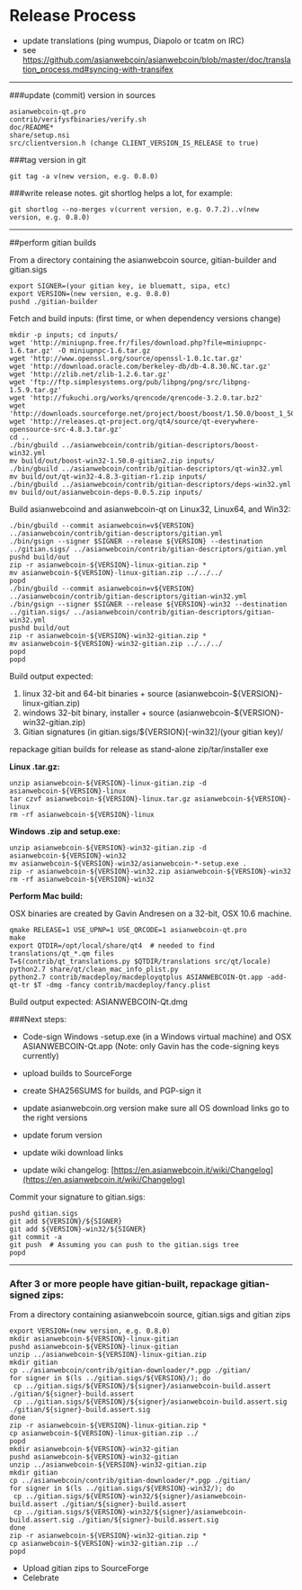 Release Process
====================

* update translations (ping wumpus, Diapolo or tcatm on IRC)
* see https://github.com/asianwebcoin/asianwebcoin/blob/master/doc/translation_process.md#syncing-with-transifex

* * *

###update (commit) version in sources


	asianwebcoin-qt.pro
	contrib/verifysfbinaries/verify.sh
	doc/README*
	share/setup.nsi
	src/clientversion.h (change CLIENT_VERSION_IS_RELEASE to true)

###tag version in git

	git tag -a v(new version, e.g. 0.8.0)

###write release notes. git shortlog helps a lot, for example:

	git shortlog --no-merges v(current version, e.g. 0.7.2)..v(new version, e.g. 0.8.0)

* * *

##perform gitian builds

 From a directory containing the asianwebcoin source, gitian-builder and gitian.sigs
  
	export SIGNER=(your gitian key, ie bluematt, sipa, etc)
	export VERSION=(new version, e.g. 0.8.0)
	pushd ./gitian-builder

 Fetch and build inputs: (first time, or when dependency versions change)

	mkdir -p inputs; cd inputs/
	wget 'http://miniupnp.free.fr/files/download.php?file=miniupnpc-1.6.tar.gz' -O miniupnpc-1.6.tar.gz
	wget 'http://www.openssl.org/source/openssl-1.0.1c.tar.gz'
	wget 'http://download.oracle.com/berkeley-db/db-4.8.30.NC.tar.gz'
	wget 'http://zlib.net/zlib-1.2.6.tar.gz'
	wget 'ftp://ftp.simplesystems.org/pub/libpng/png/src/libpng-1.5.9.tar.gz'
	wget 'http://fukuchi.org/works/qrencode/qrencode-3.2.0.tar.bz2'
	wget 'http://downloads.sourceforge.net/project/boost/boost/1.50.0/boost_1_50_0.tar.bz2'
	wget 'http://releases.qt-project.org/qt4/source/qt-everywhere-opensource-src-4.8.3.tar.gz'
	cd ..
	./bin/gbuild ../asianwebcoin/contrib/gitian-descriptors/boost-win32.yml
	mv build/out/boost-win32-1.50.0-gitian2.zip inputs/
	./bin/gbuild ../asianwebcoin/contrib/gitian-descriptors/qt-win32.yml
	mv build/out/qt-win32-4.8.3-gitian-r1.zip inputs/
	./bin/gbuild ../asianwebcoin/contrib/gitian-descriptors/deps-win32.yml
	mv build/out/asianwebcoin-deps-0.0.5.zip inputs/

 Build asianwebcoind and asianwebcoin-qt on Linux32, Linux64, and Win32:
  
	./bin/gbuild --commit asianwebcoin=v${VERSION} ../asianwebcoin/contrib/gitian-descriptors/gitian.yml
	./bin/gsign --signer $SIGNER --release ${VERSION} --destination ../gitian.sigs/ ../asianwebcoin/contrib/gitian-descriptors/gitian.yml
	pushd build/out
	zip -r asianwebcoin-${VERSION}-linux-gitian.zip *
	mv asianwebcoin-${VERSION}-linux-gitian.zip ../../../
	popd
	./bin/gbuild --commit asianwebcoin=v${VERSION} ../asianwebcoin/contrib/gitian-descriptors/gitian-win32.yml
	./bin/gsign --signer $SIGNER --release ${VERSION}-win32 --destination ../gitian.sigs/ ../asianwebcoin/contrib/gitian-descriptors/gitian-win32.yml
	pushd build/out
	zip -r asianwebcoin-${VERSION}-win32-gitian.zip *
	mv asianwebcoin-${VERSION}-win32-gitian.zip ../../../
	popd
	popd

  Build output expected:

  1. linux 32-bit and 64-bit binaries + source (asianwebcoin-${VERSION}-linux-gitian.zip)
  2. windows 32-bit binary, installer + source (asianwebcoin-${VERSION}-win32-gitian.zip)
  3. Gitian signatures (in gitian.sigs/${VERSION}[-win32]/(your gitian key)/

repackage gitian builds for release as stand-alone zip/tar/installer exe

**Linux .tar.gz:**

	unzip asianwebcoin-${VERSION}-linux-gitian.zip -d asianwebcoin-${VERSION}-linux
	tar czvf asianwebcoin-${VERSION}-linux.tar.gz asianwebcoin-${VERSION}-linux
	rm -rf asianwebcoin-${VERSION}-linux

**Windows .zip and setup.exe:**

	unzip asianwebcoin-${VERSION}-win32-gitian.zip -d asianwebcoin-${VERSION}-win32
	mv asianwebcoin-${VERSION}-win32/asianwebcoin-*-setup.exe .
	zip -r asianwebcoin-${VERSION}-win32.zip asianwebcoin-${VERSION}-win32
	rm -rf asianwebcoin-${VERSION}-win32

**Perform Mac build:**

  OSX binaries are created by Gavin Andresen on a 32-bit, OSX 10.6 machine.

	qmake RELEASE=1 USE_UPNP=1 USE_QRCODE=1 asianwebcoin-qt.pro
	make
	export QTDIR=/opt/local/share/qt4  # needed to find translations/qt_*.qm files
	T=$(contrib/qt_translations.py $QTDIR/translations src/qt/locale)
	python2.7 share/qt/clean_mac_info_plist.py
	python2.7 contrib/macdeploy/macdeployqtplus ASIANWEBCOIN-Qt.app -add-qt-tr $T -dmg -fancy contrib/macdeploy/fancy.plist

 Build output expected: ASIANWEBCOIN-Qt.dmg

###Next steps:

* Code-sign Windows -setup.exe (in a Windows virtual machine) and
  OSX ASIANWEBCOIN-Qt.app (Note: only Gavin has the code-signing keys currently)

* upload builds to SourceForge

* create SHA256SUMS for builds, and PGP-sign it

* update asianwebcoin.org version
  make sure all OS download links go to the right versions

* update forum version

* update wiki download links

* update wiki changelog: [https://en.asianwebcoin.it/wiki/Changelog](https://en.asianwebcoin.it/wiki/Changelog)

Commit your signature to gitian.sigs:

	pushd gitian.sigs
	git add ${VERSION}/${SIGNER}
	git add ${VERSION}-win32/${SIGNER}
	git commit -a
	git push  # Assuming you can push to the gitian.sigs tree
	popd

-------------------------------------------------------------------------

### After 3 or more people have gitian-built, repackage gitian-signed zips:

From a directory containing asianwebcoin source, gitian.sigs and gitian zips

	export VERSION=(new version, e.g. 0.8.0)
	mkdir asianwebcoin-${VERSION}-linux-gitian
	pushd asianwebcoin-${VERSION}-linux-gitian
	unzip ../asianwebcoin-${VERSION}-linux-gitian.zip
	mkdir gitian
	cp ../asianwebcoin/contrib/gitian-downloader/*.pgp ./gitian/
	for signer in $(ls ../gitian.sigs/${VERSION}/); do
	 cp ../gitian.sigs/${VERSION}/${signer}/asianwebcoin-build.assert ./gitian/${signer}-build.assert
	 cp ../gitian.sigs/${VERSION}/${signer}/asianwebcoin-build.assert.sig ./gitian/${signer}-build.assert.sig
	done
	zip -r asianwebcoin-${VERSION}-linux-gitian.zip *
	cp asianwebcoin-${VERSION}-linux-gitian.zip ../
	popd
	mkdir asianwebcoin-${VERSION}-win32-gitian
	pushd asianwebcoin-${VERSION}-win32-gitian
	unzip ../asianwebcoin-${VERSION}-win32-gitian.zip
	mkdir gitian
	cp ../asianwebcoin/contrib/gitian-downloader/*.pgp ./gitian/
	for signer in $(ls ../gitian.sigs/${VERSION}-win32/); do
	 cp ../gitian.sigs/${VERSION}-win32/${signer}/asianwebcoin-build.assert ./gitian/${signer}-build.assert
	 cp ../gitian.sigs/${VERSION}-win32/${signer}/asianwebcoin-build.assert.sig ./gitian/${signer}-build.assert.sig
	done
	zip -r asianwebcoin-${VERSION}-win32-gitian.zip *
	cp asianwebcoin-${VERSION}-win32-gitian.zip ../
	popd

- Upload gitian zips to SourceForge
- Celebrate 
